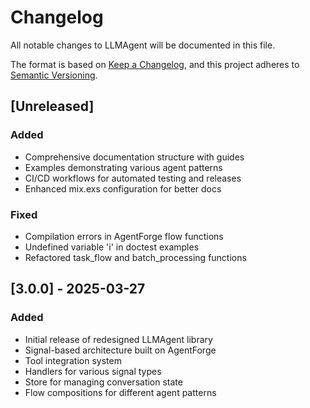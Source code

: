 # Changelog

All notable changes to LLMAgent will be documented in this file.

The format is based on [Keep a Changelog](https://keepachangelog.com/en/1.0.0/),
and this project adheres to [Semantic Versioning](https://semver.org/spec/v2.0.0.html).

## [Unreleased]

### Added
- Comprehensive documentation structure with guides
- Examples demonstrating various agent patterns
- CI/CD workflows for automated testing and releases
- Enhanced mix.exs configuration for better docs

### Fixed
- Compilation errors in AgentForge flow functions
- Undefined variable 'i' in doctest examples
- Refactored task_flow and batch_processing functions

## [3.0.0] - 2025-03-27

### Added
- Initial release of redesigned LLMAgent library
- Signal-based architecture built on AgentForge
- Tool integration system
- Handlers for various signal types
- Store for managing conversation state
- Flow compositions for different agent patterns
